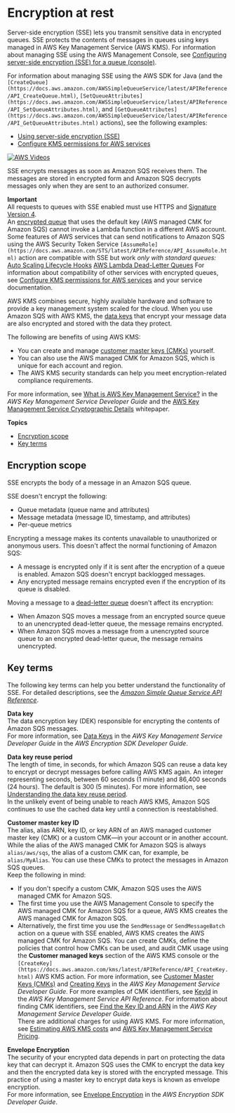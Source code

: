 # Encryption at rest<a name="sqs-server-side-encryption"></a>

Server\-side encryption \(SSE\) lets you transmit sensitive data in encrypted queues\. SSE protects the contents of messages in queues using keys managed in AWS Key Management Service \(AWS KMS\)\. For information about managing SSE using the AWS Management Console, see [Configuring server\-side encryption \(SSE\) for a queue \(console\)](sqs-configure-sse-existing-queue.md)\. 

 For information about managing SSE using the AWS SDK for Java \(and the `[CreateQueue](https://docs.aws.amazon.com/AWSSimpleQueueService/latest/APIReference/API_CreateQueue.html)`, `[SetQueueAttributes](https://docs.aws.amazon.com/AWSSimpleQueueService/latest/APIReference/API_SetQueueAttributes.html)`, and `[GetQueueAttributes](https://docs.aws.amazon.com/AWSSimpleQueueService/latest/APIReference/API_GetQueueAttributes.html)` actions\), see the following examples:
+ [Using server\-side encryption \(SSE\)](sqs-java-configure-sse.md)
+ [Configure KMS permissions for AWS services](sqs-key-management.md#compatibility-with-aws-services)

[![AWS Videos](http://img.youtube.com/vi/https://www.youtube.com/embed/Mw1NVpJsOZc?rel=0&amp;controls=0&amp;showinfo=0/0.jpg)](http://www.youtube.com/watch?v=https://www.youtube.com/embed/Mw1NVpJsOZc?rel=0&amp;controls=0&amp;showinfo=0)

SSE encrypts messages as soon as Amazon SQS receives them\. The messages are stored in encrypted form and Amazon SQS decrypts messages only when they are sent to an authorized consumer\.

**Important**  
All requests to queues with SSE enabled must use HTTPS and [Signature Version 4](https://docs.aws.amazon.com/general/latest/gr/signature-version-4.html)\.  
An [encrypted queue](#sqs-server-side-encryption) that uses the default key \(AWS managed CMK for Amazon SQS\) cannot invoke a Lambda function in a different AWS account\.  
Some features of AWS services that can send notifications to Amazon SQS using the AWS Security Token Service `[AssumeRole](https://docs.aws.amazon.com/STS/latest/APIReference/API_AssumeRole.html)` action are compatible with SSE but work *only with standard queues:*  
[Auto Scaling Lifecycle Hooks](https://docs.aws.amazon.com/autoscaling/ec2/userguide/lifecycle-hooks.html)
[AWS Lambda Dead\-Letter Queues](https://docs.aws.amazon.com/lambda/latest/dg/dlq.html)
For information about compatibility of other services with encrypted queues, see [Configure KMS permissions for AWS services](sqs-key-management.md#compatibility-with-aws-services) and your service documentation\.

AWS KMS combines secure, highly available hardware and software to provide a key management system scaled for the cloud\. When you use Amazon SQS with AWS KMS, the [data keys](#sqs-sse-key-terms) that encrypt your message data are also encrypted and stored with the data they protect\.

The following are benefits of using AWS KMS:
+ You can create and manage [customer master keys \(CMKs\)](#sqs-sse-key-terms) yourself\.
+ You can also use the AWS managed CMK for Amazon SQS, which is unique for each account and region\.
+ The AWS KMS security standards can help you meet encryption\-related compliance requirements\.

For more information, see [What is AWS Key Management Service?](https://docs.aws.amazon.com/kms/latest/developerguide/overview.html) in the *AWS Key Management Service Developer Guide* and the [AWS Key Management Service Cryptographic Details](https://d0.awsstatic.com/whitepapers/KMS-Cryptographic-Details.pdf) whitepaper\.

**Topics**
+ [Encryption scope](#sqs-encryption-what-does-sse-encrypt)
+ [Key terms](#sqs-sse-key-terms)

## Encryption scope<a name="sqs-encryption-what-does-sse-encrypt"></a>

SSE encrypts the body of a message in an Amazon SQS queue\.

SSE doesn't encrypt the following:
+ Queue metadata \(queue name and attributes\)
+ Message metadata \(message ID, timestamp, and attributes\)
+ Per\-queue metrics

Encrypting a message makes its contents unavailable to unauthorized or anonymous users\. This doesn't affect the normal functioning of Amazon SQS:
+ A message is encrypted only if it is sent after the encryption of a queue is enabled\. Amazon SQS doesn't encrypt backlogged messages\.
+ Any encrypted message remains encrypted even if the encryption of its queue is disabled\.

Moving a message to a [dead\-letter queue](sqs-dead-letter-queues.md) doesn't affect its encryption:
+ When Amazon SQS moves a message from an encrypted source queue to an unencrypted dead\-letter queue, the message remains encrypted\.
+ When Amazon SQS moves a message from a unencrypted source queue to an encrypted dead\-letter queue, the message remains unencrypted\.

## Key terms<a name="sqs-sse-key-terms"></a>

The following key terms can help you better understand the functionality of SSE\. For detailed descriptions, see the *[Amazon Simple Queue Service API Reference](https://docs.aws.amazon.com/AWSSimpleQueueService/latest/APIReference/)*\.

**Data key**  
The data encryption key \(DEK\) responsible for encrypting the contents of Amazon SQS messages\.  
For more information, see [Data Keys](https://docs.aws.amazon.com/kms/latest/developerguide/concepts.html#data-keys) in the *AWS Key Management Service Developer Guide* in the *AWS Encryption SDK Developer Guide*\.

**Data key reuse period**  
The length of time, in seconds, for which Amazon SQS can reuse a data key to encrypt or decrypt messages before calling AWS KMS again\. An integer representing seconds, between 60 seconds \(1 minute\) and 86,400 seconds \(24 hours\)\. The default is 300 \(5 minutes\)\. For more information, see [Understanding the data key reuse period](sqs-key-management.md#sqs-how-does-the-data-key-reuse-period-work)\.  
In the unlikely event of being unable to reach AWS KMS, Amazon SQS continues to use the cached data key until a connection is reestablished\.

**Customer master key ID**  
The alias, alias ARN, key ID, or key ARN of an AWS managed customer master key \(CMK\) or a custom CMK—in your account or in another account\. While the alias of the AWS managed CMK for Amazon SQS is always `alias/aws/sqs`, the alias of a custom CMK can, for example, be `alias/MyAlias`\. You can use these CMKs to protect the messages in Amazon SQS queues\.   
Keep the following in mind:  
+ If you don't specify a custom CMK, Amazon SQS uses the AWS managed CMK for Amazon SQS\.
+ The first time you use the AWS Management Console to specify the AWS managed CMK for Amazon SQS for a queue, AWS KMS creates the AWS managed CMK for Amazon SQS\.
+ Alternatively, the first time you use the `SendMessage` or `SendMessageBatch` action on a queue with SSE enabled, AWS KMS creates the AWS managed CMK for Amazon SQS\.
You can create CMKs, define the policies that control how CMKs can be used, and audit CMK usage using the **Customer managed keys** section of the AWS KMS console or the `[CreateKey](https://docs.aws.amazon.com/kms/latest/APIReference/API_CreateKey.html)` AWS KMS action\. For more information, see [Customer Master Keys \(CMKs\)](https://docs.aws.amazon.com/kms/latest/developerguide/concepts.html#master_keys) and [Creating Keys](https://docs.aws.amazon.com/kms/latest/developerguide/create-keys.html) in the *AWS Key Management Service Developer Guide*\. For more examples of CMK identifiers, see [KeyId](https://docs.aws.amazon.com/kms/latest/APIReference/API_DescribeKey.html#API_DescribeKey_RequestParameters) in the *AWS Key Management Service API Reference*\. For information about finding CMK identifiers, see [Find the Key ID and ARN](https://docs.aws.amazon.com/kms/latest/developerguide/viewing-keys.html#find-cmk-id-arn) in the *AWS Key Management Service Developer Guide*\.  
There are additional charges for using AWS KMS\. For more information, see [Estimating AWS KMS costs](sqs-key-management.md#sqs-estimate-kms-usage-costs) and [AWS Key Management Service Pricing](https://aws.amazon.com/kms/pricing)\.

**Envelope Encryption**  
The security of your encrypted data depends in part on protecting the data key that can decrypt it\. Amazon SQS uses the CMK to encrypt the data key and then the encrypted data key is stored with the encrypted message\. This practice of using a master key to encrypt data keys is known as envelope encryption\.   
For more information, see [Envelope Encryption](https://docs.aws.amazon.com/encryption-sdk/latest/developer-guide/how-it-works.html#envelope-encryption) in the *AWS Encryption SDK Developer Guide*\.